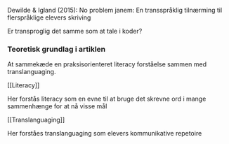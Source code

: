 Dewilde & Igland (2015): No problem janem: En transspråklig tilnærming til flerspråklige elevers skriving

Er transproglig det samme som at tale i koder? 

### Teoretisk grundlag i artiklen
At sammekæde en praksisorienteret literacy forståelse sammen med translanguaging.

[[Literacy]]

Her forstås literacy som en evne til at bruge det skrevne ord i mange sammenhænge for at nå visse mål

[[Translanguaging]]

Her forståes translanguaging som elevers kommunikative repetoire 